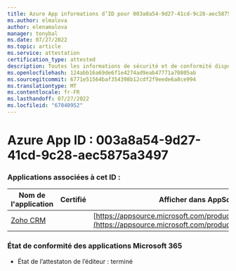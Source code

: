 ```yaml
---
title: Azure App informations d’ID pour 003a8a54-9d27-41cd-9c28-aec5875a3497
ms.author: elmalova
author: elenamalova
manager: tonybal
ms.date: 07/27/2022
ms.topic: article
ms.service: attestation
certification_type: attested
description: Toutes les informations de sécurité et de conformité disponibles pour 003a8a54-9d27-41cd-9c28-aec5875a3497.
ms.openlocfilehash: 124abb16a69de6f1e4274ad9eab47771a70805ab
ms.sourcegitcommit: 6771e51564baf354398b12cdf2f9eede6a8ce994
ms.translationtype: MT
ms.contentlocale: fr-FR
ms.lasthandoff: 07/27/2022
ms.locfileid: "67040952"
---
```

# <a name="azure-app-id-003a8a54-9d27-41cd-9c28-aec5875a3497"></a>Azure App ID : 003a8a54-9d27-41cd-9c28-aec5875a3497


### <a name="apps-associated-with-this-id"></a>Applications associées à cet ID :
| **Nom de l'application** | **Certifié** | **Afficher dans AppSource** |
|--------------|---------------|-----------------------|
| [Zoho CRM](../forward/WA104382094.md) |  | [https://appsource.microsoft.com/product/office/WA104382094](https://appsource.microsoft.com/product/office/WA104382094) |

### <a name="microsoft-365-app-compliance-status"></a>État de conformité des applications Microsoft 365
- État de l’attestaton de l’éditeur : terminé
